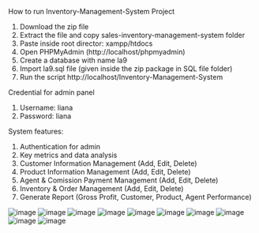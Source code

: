 How to run Inventory-Management-System Project
1. Download the zip file
2. Extract the file and copy sales-inventory-management-system folder
3. Paste inside root director: xampp/htdocs
4. Open PHPMyAdmin (http://localhost/phpmyadmin)
5. Create a database with name la9
6. Import la9.sql file (given inside the zip package in SQL file folder)
7. Run the script http://localhost/Inventory-Management-System

Credential for admin panel
1. Username: liana
2. Password: liana

System features:
1. Authentication for admin
2. Key metrics and data analysis
3. Customer Information Management (Add, Edit, Delete)
4. Product Information Management (Add, Edit, Delete)
5. Agent & Comission Payment Management (Add, Edit, Delete)
6. Inventory & Order Management (Add, Edit, Delete)
7. Generate Report (Gross Profit, Customer, Product, Agent Performance)


![image](https://github.com/jieying0805/sales-inventory-management-system/assets/157407542/bb16fa6f-b06c-47ce-948b-01f038590bdc)
![image](https://github.com/jieying0805/sales-inventory-management-system/assets/157407542/680de47d-bb5b-421f-83ce-6d3d9ec1b956)
![image](https://github.com/jieying0805/sales-inventory-management-system/assets/157407542/44f001c1-897b-4911-8dae-c25d93157484)
![image](https://github.com/jieying0805/sales-inventory-management-system/assets/157407542/b24af271-4ddf-4d76-baff-af21f83ec12f)
![image](https://github.com/jieying0805/sales-inventory-management-system/assets/157407542/170fecfa-063e-41a2-9241-fb981bc56c12)
![image](https://github.com/jieying0805/sales-inventory-management-system/assets/157407542/93b42334-881c-4baa-96ed-55b9b8687a19)
![image](https://github.com/jieying0805/sales-inventory-management-system/assets/157407542/424a055e-0ca7-478f-b25d-21083569062c)
![image](https://github.com/jieying0805/sales-inventory-management-system/assets/157407542/26127cc9-5760-4020-9daa-088e38c4f935)
![image](https://github.com/jieying0805/sales-inventory-management-system/assets/157407542/ccc95d95-e75c-4c51-96b8-f9f6e729fc92)
![image](https://github.com/jieying0805/sales-inventory-management-system/assets/157407542/81906639-7ff4-411d-a5bc-d70478a78d4f)












